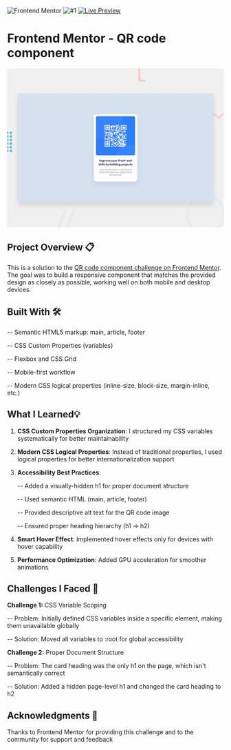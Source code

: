 ![Frontend Mentor](https://img.shields.io/badge/Frontend%20Mentor-Challenge-4BC0F0?logo=frontendmentor&logoColor=white) ![#1](https://img.shields.io/badge/%231-red) [![Live Preview](https://img.shields.io/badge/Live-Preview-green)](https://svitlanarudova.github.io/qr-code-component-main/)


# Frontend Mentor - QR code component

![Design preview for the QR code component coding challenge](./preview.jpg)

## Project Overview 📋 

This is a solution to the [QR code component challenge on Frontend Mentor](https://www.frontendmentor.io/challenges/qr-code-component-iux_sIO_H).
The goal was to build a responsive component that matches the provided design as closely as possible, working well on both mobile and desktop devices.

## Built With 🛠️

-- Semantic HTML5 markup: main, article, footer

-- CSS Custom Properties (variables)

-- Flexbox and CSS Grid

-- Mobile-first workflow

-- Modern CSS logical properties (inline-size, block-size, margin-inline, etc.)

##  What I Learned💡

1. **CSS Custom Properties Organization**: I structured my CSS variables systematically for better maintainability
2. **Modern CSS Logical Properties**: Instead of traditional properties, I used logical properties for better internationalization support
3. **Accessibility Best Practices**:

   -- Added a visually-hidden h1 for proper document structure
   
   -- Used semantic HTML (main, article, footer)
   
   -- Provided descriptive alt text for the QR code image

   -- Ensured proper heading hierarchy (h1 → h2)

4. **Smart Hover Effect**: Implemented hover effects only for devices with hover capability
5. **Performance Optimization**: Added GPU acceleration for smoother animations
   

## Challenges I Faced 🚧

**Challenge 1:** CSS Variable Scoping

-- Problem: Initially defined CSS variables inside a specific element, making them unavailable globally

-- Solution: Moved all variables to :root for global accessibility

**Challenge 2:** Proper Document Structure

-- Problem: The card heading was the only h1 on the page, which isn't semantically correct

-- Solution: Added a hidden page-level h1 and changed the card heading to h2

##  Acknowledgments 🙏
Thanks to Frontend Mentor for providing this challenge and to the community for support and feedback

